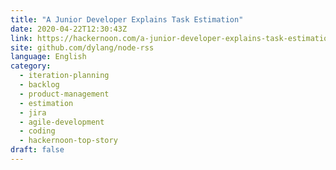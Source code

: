```yaml
---
title: "A Junior Developer Explains Task Estimation"
date: 2020-04-22T12:30:43Z
link: https://hackernoon.com/a-junior-developer-explains-task-estimation-k37c3yzk?source=rss&utm_medium=RSS&utm_source=news.12bit.vn
site: github.com/dylang/node-rss
language: English
category:
  - iteration-planning
  - backlog
  - product-management
  - estimation
  - jira
  - agile-development
  - coding
  - hackernoon-top-story
draft: false
---
```

